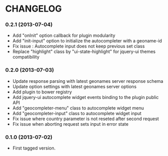 # CHANGELOG

### 0.2.1 (2013-07-04)

  * Add "onInit" option callback for plugin modularity
  * Add "init-input" option to initialize the autocompleter with a geoname-id
  * Fix issue : Autocomplete input does not keep previous set class
  * Replace "highlight" class by "ui-state-highlight" for jquery-ui themes compatibility

### 0.2.0 (2013-07-03)

  * Update response parsing with latest geonames server response schema
  * Update option settings with latest geonames server options
  * Add plugin to bower registry
  * Add jquery-ui autocomplete widget events binding to the plugin public API
  * Add "geocompleter-menu" class to autocomplete widget menu
  * Add "geocompleter-input" class to autocomplete widget input
  * Fix issue where country parameter is not reseted after second request
  * Fix issue when aborting request sets input in error state

### 0.1.0 (2013-07-02)

  * First tagged version.
